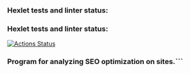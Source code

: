 ### Hexlet tests and linter status:
### Hexlet tests and linter status:
[![Actions Status](https://github.com/mihalewa-ev/java-project-72/actions/workflows/hexlet-check.yml/badge.svg)](https://github.com/mihalewa-ev/java-project-72/actions)

### Program for analyzing SEO optimization on sites.```
